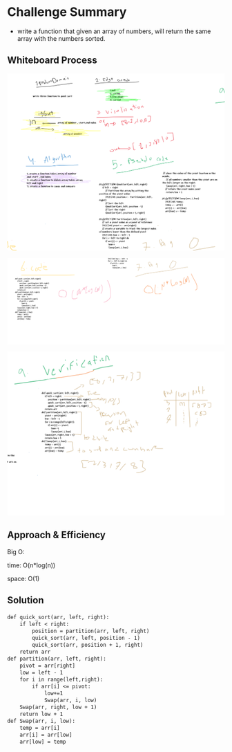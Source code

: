 # Challenge Summary
- write a function that given an array of numbers, will return the same array with the numbers sorted.

## Whiteboard Process

![Quick_Sort](/challenges/quick_sort/quick_sort_1.PNG)

![Quick_Sort](/challenges/quick_sort/quick_sort_2.PNG)

![Quick_Sort](/challenges/quick_sort/quick_sort_3.PNG)

## Approach & Efficiency

Big O:

time: O(n*log(n))

space: O(1)

## Solution

```
def quick_sort(arr, left, right):
    if left < right:
        position = partition(arr, left, right)
        quick_sort(arr, left, position - 1)
        quick_sort(arr, position + 1, right)
    return arr
def partition(arr, left, right):
    pivot = arr[right]
    low = left - 1
    for i in range(left,right):
        if arr[i] <= pivot:
            low+=1
            Swap(arr, i, low)
    Swap(arr, right, low + 1)
    return low + 1
def Swap(arr, i, low):
    temp = arr[i]
    arr[i] = arr[low]
    arr[low] = temp

```
